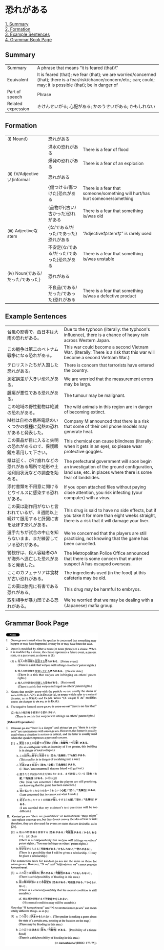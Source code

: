 # 恐れがある

[1. Summary](#summary)<br>
[2. Formation](#formation)<br>
[3. Example Sentences](#example-sentences)<br>
[4. Grammar Book Page](#grammar-book-page)<br>


## Summary

<table><tr>   <td>Summary</td>   <td>A phrase that means “it is feared (that)\"</td></tr><tr>   <td>Equivalent</td>   <td>It is feared (that); we fear (that); we are worried/concerned (that); there is a fear/risk/chance/concern/etc.; can; could; may; it is possible (that); be in danger of</td></tr><tr>   <td>Part of speech</td>   <td>Phrase</td></tr><tr>   <td>Related expression</td>   <td>きけんせいがる; 心配がある; かのうせいがある; かもしれない</td></tr></table>

## Formation

<table class="table"><tbody><tr class="tr head"><td class="td"><span class="numbers">(i)</span> <span class="bold">Nounの</span></td><td class="td"><span class="concept">恐れがある</span></td><td class="td"></td></tr><tr class="tr"><td class="td"></td><td class="td"><span>洪水の</span><span class="concept">恐れがある</span></td><td class="td"><span>There is a fear of flood</span></td></tr><tr class="tr"><td class="td"></td><td class="td"><span>爆発の</span><span class="concept">恐れがある</span></td><td class="td"><span>There is a fear of an explosion</span></td></tr><tr class="tr head"><td class="td"><span class="numbers">(ii)</span> <span class="bold">{V/Adjectiveい}informal</span></td><td class="td"><span class="concept">恐れがある</span></td><td class="td"></td></tr><tr class="tr"><td class="td"></td><td class="td"><span>{傷つける/傷つけた}</span><span class="concept">恐れがある</span></td><td class="td"><span>There is a fear that someone/something will hurt/has hurt someone/something</span></td></tr><tr class="tr"><td class="td"></td><td class="td"><span>(品物が){古い/古かった}</span><span class="concept">恐れがある</span></td><td class="td"><span>There is a fear that something is/was old</span></td></tr><tr class="tr head"><td class="td"><span class="numbers">(iii)</span> <span class="bold">Adjectiveなstem</span></td><td class="td"><span>{な/である/だった/であった}</span><span class="concept">恐れがある</span></td><td class="td"><span>“Adjectiveなstemな” is rarely used</span></td></tr><tr class="tr"><td class="td"></td><td class="td"><span>不安定{な/である/だった/であった}</span><span class="concept">恐れがある</span></td><td class="td"><span>There is a fear that something is/was unstable</span></td></tr><tr class="tr head"><td class="td"><span class="numbers">(iv)</span> <span class="bold">Noun{である/だった/であった}</span></td><td class="td"><span class="concept">恐れがある</span></td><td class="td"></td></tr><tr class="tr"><td class="td"></td><td class="td"><span>不良品{である/だった/であった}</span><span class="concept">恐れがある</span></td><td class="td"><span>There is a fear that something is/was a defective product</span></td></tr></tbody></table>

## Example Sentences

<table><tr>   <td>台風の影響で、西日本は大雨の恐れがある。</td>   <td>Due to the typhoon (literally: the typhoon's inﬂuence), there is a chance of heavy rain across Western Japan.</td></tr><tr>   <td>この戦争は第二のベトナム戦争になる恐れがある。</td>   <td>This war could become a second Vietnam War. (literally: There is a risk that this war will become a second Vietnam War.)</td></tr><tr>   <td>テロリストたちが入国した恐れがある。</td>   <td>There is concern that terrorists have entered the country.</td></tr><tr>   <td>測定誤差が大きい恐れがある。</td>   <td>We are worried that the measurement errors may be large.</td></tr><tr>   <td>腫瘍が悪性である恐れがある。</td>   <td>The tumour may be malignant.</td></tr><tr>   <td>この地域の野性動物は絶滅の恐れがある。</td>   <td>The wild animals in this region are in danger of becoming extinct.</td></tr><tr>   <td>M社は自社の携帯電話のいくつかの機種に発熱の恐れがあると発表した。</td>   <td>Company M announced that there is a risk that some of their cell phone models may generate heat.</td></tr><tr>   <td>この薬品が目に入ると失明の恐れがあるので、保護眼鏡を着用して下さい。</td>   <td>This chemical can cause blindness (literally: when it gets in an eye), so please wear protective goggles.</td></tr><tr>   <td>県は近く、がけ崩れなどの恐れがある場所で地形や土地利用状況などの調査を始める。</td>   <td>The prefectural government will soon begin an investigation of the ground conﬁguration, land use, etc. in places where there is some fear of landslides.</td></tr><tr>   <td>添付書類を不用意に開けるとウイルスに感染する恐れがある。</td>   <td>If you open attached ﬁles without paying close attention, you risk infecting (your computer) with a virus.</td></tr><tr>   <td>この薬は副作用がないと言われているが、８週間以上続けて服用すると肝臓に害を及ぼす恐れがある。</td>   <td>This drug is said to have no side effects, but if you take it for more than eight weeks straight, there is a risk that it will damage your liver.</td></tr><tr>   <td>選手たちが試合の中止を知らないまま、まだ練習している恐れがある。</td>   <td>We're concerned that the players are still practicing, not knowing that the game has been cancelled.</td></tr><tr>   <td>警視庁は、殺人容疑者のAが海外へ逃亡した恐れがあると発表した。</td>   <td>The Metropolitan Police Ofﬁce announced that there is some concern that murder suspect A has escaped overseas.</td></tr><tr>   <td>ここのカフェテリアは食材が古い恐れがある。</td>   <td>The ingredients used (in the food) at this cafeteria may be old.</td></tr><tr>   <td>この薬は胎児に有害である恐れがある。</td>   <td>This drug may be harmful to embryos.</td></tr><tr>   <td>取引相手が暴力団である恐れがある。</td>   <td>We're worried that we may be dealing with a (Japanese) maﬁa group.</td></tr></table>

## Grammar Book Page

![](../img/Advanced恐れがある.png)

